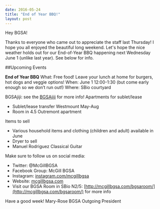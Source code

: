 ```yaml
---
date: 2016-05-24
title: "End of Year BBQ!"
layout: post
---
```



Hey BGSA!
 
Thanks to everyone who came out to appreciate the staff last Thursday! I hope you all enjoyed the beautiful long weekend. 
Let's hope the nice weather holds out for our End-of-Year BBQ happening next Wednesday June 1 (unlike last year).  See below for info.
 
##Upcoming Events
   
**End of Year BBQ**
What: Free food! Leave your lunch at home for burgers, hot dogs and veggie options!
When: June 1 12:00-1:30 (but come early enough so we don’t run out!)
Where: SBio courtyard
 
BGSAjiji: see the [BGSAjiji](https://docs.google.com/spreadsheets/d/1s9BcBibvzUni4RXZ90X5_LQtxD_19S6mxys_-VmQ1CM/edit?pli=1#gid=0) for more info!
Apartments for sublet/lease
- Sublet/lease transfer Westmount May-Aug
- Room in 4.5 Outremont apartment

Items to sell
- Various household items and clothing (children and adult) available in June
- Dryer to sell
- Manuel Rodriguez Classical Guitar

Make sure to follow us on social media:
- Twitter: @McGillBGSA
- Facebook Group: McGill BGSA
- Instagram: [instagram.com/mcgillbgsa](instagram.com/mcgillbgsa) 
- Website: [mcgillbgsa.com](mcgillbgsa.com)
- Visit our BGSA Room in SBio N2/5: [http://mcgillbgsa.com/bgsaroom/](http://mcgillbgsa.com/bgsaroom/) for more info
 
Have a good week!
Mary-Rose
BGSA Outgoing President
